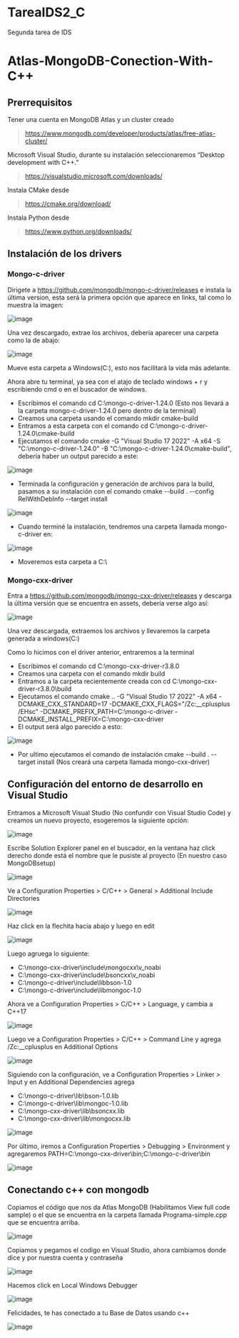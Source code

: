 # TareaIDS2_C
Segunda tarea de IDS
# Atlas-MongoDB-Conection-With-C++

## Prerrequisitos
Tener una cuenta en MongoDB Atlas y un cluster creado
>https://www.mongodb.com/developer/products/atlas/free-atlas-cluster/

Microsoft Visual Studio, durante su instalación seleccionaremos “Desktop development with C++.”
>https://visualstudio.microsoft.com/downloads/

Instala CMake desde
>https://cmake.org/download/

Instala Python desde
>https://www.python.org/downloads/


## Instalación de los drivers
### Mongo-c-driver
Dirigete a https://github.com/mongodb/mongo-c-driver/releases e instala la última version, esta será la primera opción que aparece en links, tal como lo muestra la imagen:

![image](https://github.com/LazaroTupo/Atlas-MongoDB-Conection/assets/123672027/fa3efd1d-82e1-4d81-9c0e-22686f4bfc50)

Una vez descargado, extrae los archivos, debería aparecer una carpeta como la de abajo:

![image](https://github.com/LazaroTupo/Atlas-MongoDB-Conection/assets/123672027/7e3dd5dd-513b-49cf-9fd5-eb4876248a72)

Mueve esta carpeta a Windows(C:), esto nos facilitará la vida más adelante.

Ahora abre tu terminal, ya sea con el atajo de teclado windows + r y escribiendo cmd o en el buscador de windows.
- Escribimos el comando cd C:\mongo-c-driver-1.24.0 (Esto nos llevará a la carpeta mongo-c-driver-1.24.0 pero dentro de la terminal)
- Creamos una carpeta usando el comando mkdir cmake-build
- Entramos a esta carpeta con el comando cd C:\mongo-c-driver-1.24.0\cmake-build
- Ejecutamos el comando cmake -G "Visual Studio 17 2022" -A x64 -S "C:\mongo-c-driver-1.24.0" -B "C:\mongo-c-driver-1.24.0\cmake-build", debería haber un output parecido a este:

![image](https://github.com/LazaroTupo/Atlas-MongoDB-Conection/assets/123672027/c75193c3-7d22-465e-a86f-a5285ec6a6e1)

- Terminada la configuración y generación de archivos para la build, pasamos a su instalación con el comando cmake --build . --config RelWithDebInfo --target install

![image](https://github.com/LazaroTupo/Atlas-MongoDB-Conection/assets/123672027/abc24d88-b5be-4ba2-9bb1-bbcf80ff43a4)

- Cuando terminé la instalación, tendremos una carpeta llamada mongo-c-driver en:

![image](https://github.com/LazaroTupo/Atlas-MongoDB-Conection/assets/123672027/bd1a9952-8434-4035-be6a-f74fd05ce115)

- Moveremos esta carpeta a C:\

### Mongo-cxx-driver
Entra a https://github.com/mongodb/mongo-cxx-driver/releases y descarga la última versión que se encuentra en assets, debería verse algo así:

![image](https://github.com/LazaroTupo/Atlas-MongoDB-Conection/assets/123672027/42e74985-5fea-4e24-a8f5-7e575a097002)

Una vez descargada, extraemos los archivos y llevaremos la carpeta generada a windows(C:)

Como lo hicimos con el driver anterior, entraremos a la terminal
- Escribimos el comando cd C:\mongo-cxx-driver-r3.8.0
- Creamos una carpeta con el comando mkdir build
- Entramos a la carpeta recientemente creada con cd C:\mongo-cxx-driver-r3.8.0\build
- Ejecutamos el comando cmake .. -G "Visual Studio 17 2022" -A x64 -DCMAKE_CXX_STANDARD=17 -DCMAKE_CXX_FLAGS="/Zc:__cplusplus /EHsc" -DCMAKE_PREFIX_PATH=C:\mongo-c-driver -DCMAKE_INSTALL_PREFIX=C:\mongo-cxx-driver
- El output será algo parecido a esto:

![image](https://github.com/LazaroTupo/Atlas-MongoDB-Conection/assets/123672027/c7fd1dce-8186-4ee3-a778-d6c0475c85b2)

- Por ultimo ejecutamos el comando de instalación cmake --build . --target install (Nos creará una carpeta llamada mongo-cxx-driver)

## Configuración del entorno de desarrollo en Visual Studio
Entramos a Microsoft Visual Studio (No confundir con Visual Studio Code) y creamos un nuevo proyecto, esogeremos la siguiente opción:

![image](https://github.com/LazaroTupo/Atlas-MongoDB-Conection/assets/123672027/eed72518-6305-40f1-b938-50e648b0090c)

Escribe Solution Explorer panel en el buscador, en la ventana haz click derecho donde está el nombre que le pusiste al proyecto (En nuestro caso MongoDBsetup)

![image](https://github.com/LazaroTupo/Atlas-MongoDB-Conection/assets/123672027/b6795ef2-f4ac-4791-9042-45c6b272a3cd)

Ve a Configuration Properties > C/C++ > General > Additional Include Directories

![image](https://github.com/LazaroTupo/Atlas-MongoDB-Conection/assets/123672027/f91da6f5-ce0a-41bd-910b-c1ceda771b20)

Haz click en la flechita hacia abajo y luego en edit

![image](https://github.com/LazaroTupo/Atlas-MongoDB-Conection/assets/123672027/05a4419c-1930-4f00-8000-dfda17023456)

Luego agruega lo siguiente:
- C:\mongo-cxx-driver\include\mongocxx\v_noabi
- C:\mongo-cxx-driver\include\bsoncxx\v_noabi
- C:\mongo-c-driver\include\libbson-1.0
- C:\mongo-c-driver\include\libmongoc-1.0

Ahora ve a Configuration Properties > C/C++ > Language, y cambia a C++17

![image](https://github.com/LazaroTupo/Atlas-MongoDB-Conection/assets/123672027/f91e3d35-1b43-4534-bbe8-764ea3b488e6)

Luego ve a Configuration Properties > C/C++ > Command Line y agrega /Zc:__cplusplus en Additional Options

![image](https://github.com/LazaroTupo/Atlas-MongoDB-Conection/assets/123672027/28b9ac80-f945-45a4-a567-812cb88f0609)

Siguiendo con la configuración, ve a Configuration Properties > Linker > Input y en Additional Dependencies agrega
- C:\mongo-c-driver\lib\bson-1.0.lib
- C:\mongo-c-driver\lib\mongoc-1.0.lib
- C:\mongo-cxx-driver\lib\bsoncxx.lib
- C:\mongo-cxx-driver\lib\mongocxx.lib

![image](https://github.com/LazaroTupo/Atlas-MongoDB-Conection/assets/123672027/cf467f38-da39-4c69-ad1a-3ab6d0951f5a)

Por último, iremos a Configuration Properties > Debugging > Environment y agregaremos PATH=C:\mongo-cxx-driver\bin;C:\mongo-c-driver\bin

![image](https://github.com/LazaroTupo/Atlas-MongoDB-Conection/assets/123672027/ac256445-ce6a-4fa3-81d2-b00fbc599482)

## Conectando c++ con mongodb
Copiamos el código que nos da Atlas MongoDB (Habilitamos View full code sample) o el que se encuentra en la carpeta llamada Programa-simple.cpp que se encuentra arriba.

![image](https://github.com/LazaroTupo/Atlas-MongoDB-Conection/assets/123672027/bee568f0-cf2b-43bc-8d77-c389487db626)

Copiamos y pegamos el codigo en Visual Studio, ahora cambiamos donde dice <username> y <password> por nuestra cuenta y contraseña

![image](https://github.com/LazaroTupo/Atlas-MongoDB-Conection/assets/123672027/10909322-3ef2-4ecd-b3c6-cc5163b28432)

Hacemos click en Local Windows Debugger

![image](https://github.com/LazaroTupo/Atlas-MongoDB-Conection/assets/123672027/54741b39-71c5-4116-bb33-c21176c725d7)

Felicidades, te has conectado a tu Base de Datos usando c++

![image](https://github.com/LazaroTupo/Atlas-MongoDB-Conection/assets/123672027/ad1aed1d-d856-4911-9359-c1d94ccf12b6)
